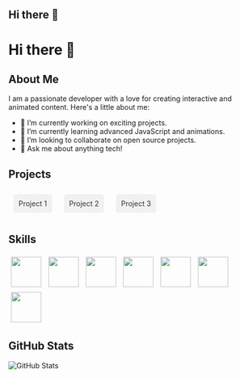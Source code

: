 ## Hi there 👋

<!--
**Poornima-mada/Poornima-mada** is a ✨ _special_ ✨ repository because its `README.md` (this file) appears on your GitHub profile.

Here are some ideas to get you started:

- 🔭 I’m currently working on ...
- 🌱 I’m currently learning ...
- 👯 I’m looking to collaborate on ...
- 🤔 I’m looking for help with ...
- 💬 Ask me about ...
- 📫 How to reach me: ...
- 😄 Pronouns: ...
- ⚡ Fun fact: ...
-->

# Hi there 👋

## About Me

I am a passionate developer with a love for creating interactive and animated content. Here's a little about me:

- 🔭 I’m currently working on exciting projects.
- 🌱 I’m currently learning advanced JavaScript and animations.
- 👯 I’m looking to collaborate on open source projects.
- 💬 Ask me about anything tech!

## Projects

<!-- Add your project links here -->
<a href="https://github.com/Poornima-mada/Project1" class="project-link">Project 1</a>
<a href="https://github.com/Poornima-mada/Project2" class="project-link">Project 2</a>
<a href="https://github.com/Poornima-mada/Project3" class="project-link">Project 3</a>

## Skills

<p align="left">
  <img src="https://img.shields.io/badge/Java-ED8B00?style=for-the-badge&logo=java&logoColor=white" class="skill-icon">
  <img src="https://img.shields.io/badge/Python-3776AB?style=for-the-badge&logo=python&logoColor=white" class="skill-icon">
  <img src="https://img.shields.io/badge/JavaScript-F7DF1E?style=for-the-badge&logo=javascript&logoColor=black" class="skill-icon">
  <img src="https://img.shields.io/badge/HTML-E34F26?style=for-the-badge&logo=html5&logoColor=white" class="skill-icon">
  <img src="https://img.shields.io/badge/CSS-1572B6?style=for-the-badge&logo=css3&logoColor=white" class="skill-icon">
  <img src="https://img.shields.io/badge/Machine_Learning-00C9FF?style=for-the-badge&logo=machine-learning&logoColor=white" class="skill-icon">
  <img src="https://img.shields.io/badge/LLM-FF6F61?style=for-the-badge&logo=LLM&logoColor=white" class="skill-icon">
</p>

## GitHub Stats

![GitHub Stats](https://github-readme-stats.vercel.app/api?username=Poornima-mada&show_icons=true&theme=radical)

<style>
.project-link {
  display: inline-block;
  margin: 10px;
  padding: 10px;
  background-color: #f1f1f1;
  border-radius: 5px;
  transition: transform 0.2s, background-color 0.2s;
  text-decoration: none;
  color: #333;
}

.project-link:hover {
  transform: scale(1.05);
  background-color: #e2e2e2;
}

.skill-icon {
  width: 60px;
  height: 60px;
  margin: 5px;
  transition: transform 0.2s;
}

.skill-icon:hover {
  transform: scale(1.2);
}
</style>


